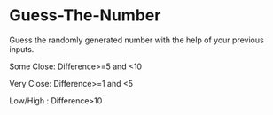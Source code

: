 # Guess-The-Number

Guess the randomly generated number with the help of your previous inputs.

Some Close: Difference>=5 and <10

Very Close: Difference>=1 and <5

Low/High  : Difference>10
